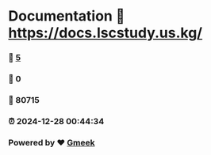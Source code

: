 # Documentation :link: https://docs.lscstudy.us.kg/ 
### :page_facing_up: [5](https://docs.lscstudy.us.kg//tag.html) 
### :speech_balloon: 0 
### :hibiscus: 80715 
### :alarm_clock: 2024-12-28 00:44:34 
### Powered by :heart: [Gmeek](https://github.com/Meekdai/Gmeek)
